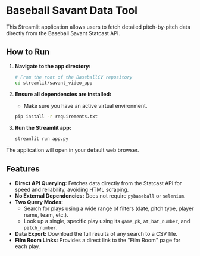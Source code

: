# Baseball Savant Data Tool

This Streamlit application allows users to fetch detailed pitch-by-pitch data directly from the Baseball Savant Statcast API.

## How to Run

1.  **Navigate to the app directory:**
    ```bash
    # From the root of the BaseballCV repository
    cd streamlit/savant_video_app
    ```

2.  **Ensure all dependencies are installed:**
    * Make sure you have an active virtual environment.
    ```bash
    pip install -r requirements.txt
    ```

3.  **Run the Streamlit app:**
    ```bash
    streamlit run app.py
    ```

The application will open in your default web browser.

## Features

-   **Direct API Querying:** Fetches data directly from the Statcast API for speed and reliability, avoiding HTML scraping.
-   **No External Dependencies:** Does not require `pybaseball` or `selenium`.
-   **Two Query Modes:**
    -   Search for plays using a wide range of filters (date, pitch type, player name, team, etc.).
    -   Look up a single, specific play using its `game_pk`, `at_bat_number`, and `pitch_number`.
-   **Data Export:** Download the full results of any search to a CSV file.
-   **Film Room Links:** Provides a direct link to the "Film Room" page for each play.
